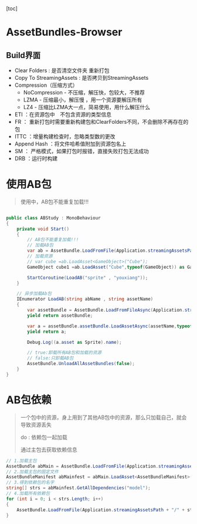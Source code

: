 [toc]

# AssetBundles-Browser

## Build界面

- Clear Folders : 是否清空文件夹 重新打包
- Copy To StreamingAssets : 是否拷贝到StreamingAssets
- Compression（压缩方式）
  - NoCompression - 不压缩，解压快，包较大，不推荐
  - LZMA - 压缩最小，解压慢 ，用一个资源要解压所有
  - LZ4 - 压缩比LZMA大一点，简易使用，用什么解压什么
- ETI ：在资源包中　不包含资源的类型信息
- FR ： 重新打包时需要重新构建包和ClearFolders不同，不会删除不再存在的包
- ITTC ：增量构建检查时，忽略类型数的更改
- Append Hash ：将文件哈希值附加到资源包名上
- SM ： 严格模式，如果打包时报错，直接失败打包无法成功
- DRB ：运行时构建

# 使用AB包

> 使用中，AB包不能重复加载!!!

```csharp

public class ABStudy : MonoBehaviour
{
    private void Start()
    {
        // AB包不能重复加载!!!
        // 加载AB包
        var ab = AssetBundle.LoadFromFile(Application.streamingAssetsPath + "/" + "model");
        // 加载资源
        // var cube =ab.LoadAsset<GameObject>("Cube");
        GameObject cube1 =ab.LoadAsset("Cube",typeof(GameObject)) as GameObject;

        StartCoroutine(LoadAB("sprite" , "youxiang"));
    }

    // 异步加载Ab包
    IEnumerator LoadAB(string abName , string assetName)
    {
        var assetBundle = AssetBundle.LoadFromFileAsync(Application.streamingAssetsPath + "/" + abName);
        yield return assetBundle;

        var a = assetBundle.assetBundle.LoadAssetAsync(assetName,typeof(Sprite));
        yield return a;

        Debug.Log((a.asset as Sprite).name);

        // true:卸载所有AB包和加载的资源
        // false:只卸载AB包
        AssetBundle.UnloadAllAssetBundles(false);
    }
}
```

# AB包依赖

> 一个包中的资源，身上用到了其他AB包中的资源，那么只加载自己，就会导致资源丢失
>
> do : 依赖包一起加载 
>
> 通过主包去获取依赖信息

```csharp
// 1.加载主包
AssetBundle abMain = AssetBundle.LoadFromFile(Application.streamingAssetsPath + "/" + "PC");
// 2.加载主包的固定文件
AssetBundleManifest abMainfest = abMain.LoadAsset<AssetBundleManifest>("AssetBundleManifest");
// 3.得到依赖包的名字
string[] strs = abMainfest.GetAllDependencies("model");
// 4.加载所有依赖包
for (int i = 0; i < strs.Length; i++)
{
    AssetBundle.LoadFromFile(Application.streamingAssetsPath + "/" + strs[i]);
}
```
